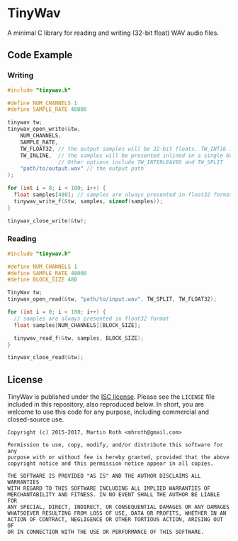 # TinyWav

A minimal C library for reading and writing (32-bit float) WAV audio files.

## Code Example
### Writing
```C
#include "tinywav.h"

#define NUM_CHANNELS 1
#define SAMPLE_RATE 48000

tinywav tw;
tinywav_open_write(&tw,
    NUM_CHANNELS,
    SAMPLE_RATE,
    TW_FLOAT32, // the output samples will be 32-bit floats. TW_INT16 is also supported
    TW_INLINE,  // the samples will be presented inlined in a single buffer.
                // Other options include TW_INTERLEAVED and TW_SPLIT
    "path/to/output.wav" // the output path
);

for (int i = 0; i < 100; i++) {
  float samples[480]; // samples are always presented in float32 format
  tinywav_write_f(&tw, samples, sizeof(samples));
}

tinywav_close_write(&tw);
```

### Reading
```C
#include "tinywav.h"

#define NUM_CHANNELS 1
#define SAMPLE_RATE 48000
#define BLOCK_SIZE 480

TinyWav tw;
tinywav_open_read(&tw, "path/to/input.wav", TW_SPLIT, TW_FLOAT32);

for (int i = 0; i < 100; i++) {
  // samples are always presented in float32 format
  float samples[NUM_CHANNELS][BLOCK_SIZE];

  tinywav_read_f(&tw, samples, BLOCK_SIZE);
}

tinywav_close_read(&tw);
```

## License
TinyWav is published under the [ISC license](http://opensource.org/licenses/ISC). Please see the `LICENSE` file included in this repository, also reproduced below. In short, you are welcome to use this code for any purpose, including commercial and closed-source use.

```
Copyright (c) 2015-2017, Martin Roth <mhroth@gmail.com>

Permission to use, copy, modify, and/or distribute this software for any
purpose with or without fee is hereby granted, provided that the above
copyright notice and this permission notice appear in all copies.

THE SOFTWARE IS PROVIDED "AS IS" AND THE AUTHOR DISCLAIMS ALL WARRANTIES
WITH REGARD TO THIS SOFTWARE INCLUDING ALL IMPLIED WARRANTIES OF
MERCHANTABILITY AND FITNESS. IN NO EVENT SHALL THE AUTHOR BE LIABLE FOR
ANY SPECIAL, DIRECT, INDIRECT, OR CONSEQUENTIAL DAMAGES OR ANY DAMAGES
WHATSOEVER RESULTING FROM LOSS OF USE, DATA OR PROFITS, WHETHER IN AN
ACTION OF CONTRACT, NEGLIGENCE OR OTHER TORTIOUS ACTION, ARISING OUT OF
OR IN CONNECTION WITH THE USE OR PERFORMANCE OF THIS SOFTWARE.
```
